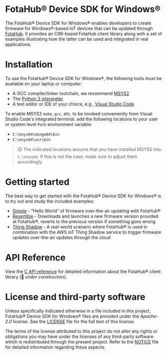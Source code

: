 # FotaHub&reg; Device SDK for Windows&reg;
The FotaHub&reg; Device SDK for Windows&reg; enables developers to create firmware for Windows&reg;-based IoT devices that can be updated through [FotaHub](http://fotahub.com). It provides an C99-based FotaHub client library along with a set of examples illustrating how the latter can be used and integrated in real applications.

# Installation
To use the FotaHub&reg; Device SDK for Windows&reg;, the following tools must be available on your laptop or computer:
* A GCC compiler/linker toolchain, we recommend [MSYS2](https://www.msys2.org)
* The [Python 3 interpreter](https://wiki.python.org/moin/BeginnersGuide/Download)
* A text editor or IDE of your choice, e.g., [Visual Studio Code](https://code.visualstudio.com)

To enable MSYS2 `make`, `gcc`, etc. to be invoked conveniently from Visual Studio Code's integrated terminal, add the following locations to your user or system level `Path` environment variable:
- `C:\msys64\mingw64\bin`
- `C:\msys64\usr\bin`

> &#x1F6C8; The indicated locations assume that you have installed MSYS2 into `C:\msys64`. If this is not the case, make sure to adjust them accordingly.

# Getting started
The best way to get started with the FotaHub&reg; Device SDK for Windows&reg; is to try out and study the included examples:
* [Simple](docs/getting-started/simple.md) - "Hello World" of firmware over-the-air updating with FotaHub&reg;
* [Revertible](docs/getting-started/revertible.md) - Downloads and launches a new firmware version provided at FotaHub&reg;, reverts to the previous version if something goes wrong
* [Thing Shadow](docs/getting-started/thingshadow.md) - A real-world scenario where FotaHub&reg; is used in combination with the AWS IoT Thing Shadow service to trigger firmware updates over-the-air updates through the cloud

# API Reference
View the [C API reference](include/FotaHub.h) for detailed information about the FotaHub&reg; client library (:construction: *under construction*).

# License and third-party software
Unless specifically indicated otherwise in a file included in this project, FotaHub&reg; Device SDK for Windows&reg; files are provided under the *Apache-2.0* license. See the [LICENSE](LICENSE) file for the full text of this license.

The terms of the license attributed to this project do not alter any rights or obligations you may have under the licenses of any third-party software which is redistributed through the present project. Refer to the [NOTICE](NOTICE.md) file for detailed information regarding these aspects.
